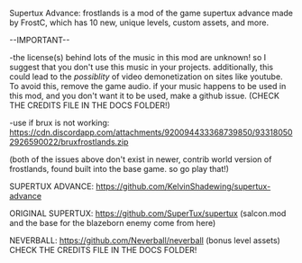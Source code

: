 Supertux Advance: frostlands is a mod of the game supertux advance made by FrostC, which has 10 new, unique levels, 
custom assets, and more. 

--IMPORTANT-- 

-the license(s) behind lots of the music in this mod are unknown! so I suggest that you don't use this music in your projects. 
additionally, this could lead to the *possiblity* of video demonetization on sites like youtube. 
To avoid this, remove the game audio. if your music happens to be used in this mod, and you don't want it to be used, 
make a github issue.
(CHECK THE CREDITS FILE IN THE DOCS FOLDER!)

-use if brux is not working: https://cdn.discordapp.com/attachments/920094433368739850/933180502926590022/bruxfrostlands.zip

(both of the issues above don't exist in newer, contrib world version of frostlands, found built into the base game. so go play that!)

SUPERTUX ADVANCE: https://github.com/KelvinShadewing/supertux-advance

ORIGINAL SUPERTUX: https://github.com/SuperTux/supertux (salcon.mod and the base for the blazeborn enemy come from here)

NEVERBALL: https://github.com/Neverball/neverball (bonus level assets)
CHECK THE CREDITS FILE IN THE DOCS FOLDER!

